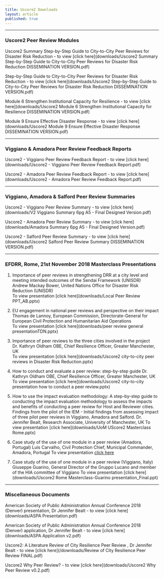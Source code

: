 ```yaml
---
title: Uscore2 Downloads
layout: article
published: true
---
```

-------------------------------------------------------------------------------------------------------------

### Uscore2 Peer Review Modules

Uscore2 Summary Step-by-Step Guide to City-to-City Peer Reviews for Disaster Risk Reduction - to view [click here](downloads/Uscore2 Summary Step-by-Step Guide to City-to-City Peer Reviews for Disaster Risk Reduction DISSEMINATION VERSION.pdf)

Step-by-Step Guide to City-to-City Peer Reviews for Disaster Risk Reduction - to view [click here](downloads/Uscore2 Step-by-Step Guide to City-to-City Peer Reviews for Disaster Risk Reduction DISSEMINATION VERSION.pdf)

Module 6 Strengthen Institutional Capacity for Resilience - to view [click here](downloads/Uscore2 Module 6 Strengthen Institutional Capacity for Resilience DISSEMINATION VERSION.pdf)

Module 9 Ensure Effective Disaster Response - to view [click here](downloads/Uscore2 Module 9 Ensure Effective Disaster Response DISSEMINATION VERSION.pdf)

-------------------------------------------------------------------------------------------------------------

### Viggiano & Amadora Peer Review Feedback Reports

Uscore2 - Viggiano Peer Review Feedback Report - to view [click here](downloads/Uscore2 - Viggiano Peer Review Feedback Report.pdf)

Uscore2 - Amadora Peer Review Feedback Report - to view [click here](downloads/Uscore2 - Amadora Peer Review Feedback Report.pdf)

-------------------------------------------------------------------------------------------------------------

### Viggiano, Amadora & Salford Peer Review Summaries

Uscore2 - Viggiano Peer Review Summary - to view [click here](downloads/V2 Viggiano Summary 6pg A5 - Final Designed Version.pdf)

Uscore2 - Amadora Peer Review Summary - to view [click here](downloads/Amadora Summary 6pg A5 - Final Designed Version.pdf)

Uscore2 - Salford Peer Review Summary - to view [click here](downloads/Uscore2 Salford Peer Review Summary DISSEMINATION VERSION.pdf)

-------------------------------------------------------------------------------------------------------------

### EFDRR, Rome, 21st November 2018 Masterclass Presentations

1. Importance of peer reviews in strengthening DRR at a city level and meeting intended outcomes of the Sendai Framework (UNISDR)																									
Andrew Mackay Bower, United Nations Office for Disaster Risk Reduction (UNISDR)										
To view presentation [click here](downloads/Local Peer Review PPT_AB.pptx)

2. EU engagement in national peer reviews and perspective on their impact	
Thomas de Lannoy, European Commission, Directorate-General for European Civil Protection and Humanitarian Aid Operations	
To view presentation [click here](downloads/peer review general presentationTDN.pptx)

3. Importance of peer reviews to the three cities involved in the project	
Dr. Kathryn Oldham OBE, Chief Resilience Officer, Greater Manchester, UK	
To view presentation [click here](downloads/Uscore2 city-to-city peer reviews in Disaster Risk Reduction.pptx)

4. How to conduct and evaluate a peer review: step-by-step guide 
Dr. Kathryn Oldham OBE, Chief Resilience Officer, Greater Manchester, UK
To view presentation [click here](downloads/Uscore2 city-to-city presentation how to conduct a peer review.pptx)

5. How to use the impact evaluation methodology:
A step-by-step guide to conducting the impact evaluation methodology to assess the impacts and benefits of conducting a peer review for Host and Reviewer cities. Findings from the pilot of the IEM - Initial findings from assessing impact of three pilot peer reviews in Viggiano, Amadora and Salford.
Dr. Jennifer Bealt, Research Associate, University of Manchester, UK
To view presentation [click here](downloads/UoM UScore2 Masterclass Rome.pptx)

6. Case study of the use of one module in a peer review (Amadora, Portugal)
Luis Carvalho, Civil Protection Chief, Municipal Commander, Amadora, Portugal
To view presentation [click here](downloads/Masterclass_Amadora.pptx)

7. Case study of the use of one module in a peer review (Viggiano, Italy)
Giuseppe Guarino, General Director of the Gruppo Lucano and member of the HIA committee of Viggiano
To view presentation [click here](downloads/Uscore2 Rome Masterclass-Guarino presentation_Final.ppt)


-------------------------------------------------------------------------------------------------------------

### Miscellaneous Documents

American Society of Public Administration Annual Conference 2018 (Denver) presentation, Dr Jennifer Bealt - to view [click here](downloads/ASPA Presentation.pdf)

American Society of Public Administration Annual Conference 2018 (Denver) application, Dr Jennifer Bealt - to view [click here](downloads/ASPA Application v2.pdf)

Uscore2: A Literature Review of City Resilience Peer Review , Dr Jennifer Bealt - to view [click here](/downloads/Review of City Resilience Peer Review FINAL.pdf)

Uscore2 Why Peer Review? - to view [click here](downloads/Uscore2 Why Peer Review v0.2.pdf)
